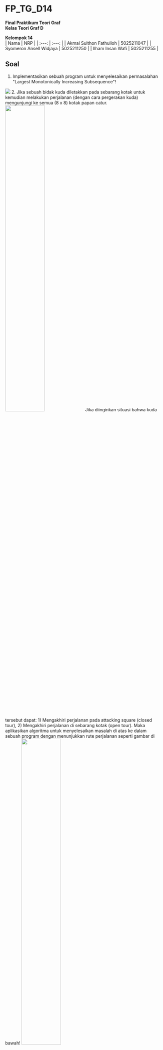 # FP_TG_D14
**Final Praktikum Teori Graf**  
**Kelas Teori Graf D**  

**Kelompok 14**  
| Nama | NRP |
| :---: | :---: |
| Akmal Sulthon Fathulloh | 5025211047 |
| Syomeron Ansell Widjaya | 5025211250 |
| Ilham Insan Wafi | 5025211255 |

## Soal

1. Implementasikan sebuah program untuk menyelesaikan permasalahan "Largest Monotonically Increasing Subsequence"!  
<img src="https://github.com/afsulthon/FP_TG_D14/assets/107914177/5a7b1133-525c-4b21-80db-7cde2c05bfe0">  
2. Jika sebuah bidak kuda diletakkan pada sebarang kotak untuk kemudian melakukan perjalanan (dengan cara pergerakan kuda) mengunjungi ke semua (8 x 8) kotak papan catur.  
<img src="https://github.com/afsulthon/FP_TG_D14/assets/107914177/1fbe757f-009d-489a-aebf-fc8d42fb0591" width="50%">  
Jika diinginkan situasi bahwa kuda tersebut dapat: 1) Mengakhiri perjalanan pada attacking square (closed tour), 2) Mengakhiri perjalanan di sebarang kotak (open tour).  
Maka aplikasikan algoritma untuk menyelesaikan masalah di atas ke dalam sebuah program dengan menunjukkan rute perjalanan seperti gambar di bawah!  
<img src="https://github.com/afsulthon/FP_TG_D14/assets/107914177/037e46c4-70bc-40f5-85c9-38332410a63d" width="50%">  